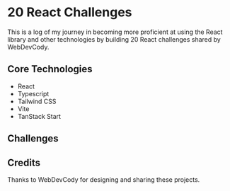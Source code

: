 # 20 React Challenges

This is a log of my journey in becoming more proficient at using the React library and other technologies by building 20 React challenges shared by WebDevCody.

## Core Technologies

- React
- Typescript
- Tailwind CSS
- Vite
- TanStack Start

## Challenges

## Credits
Thanks to WebDevCody for designing and sharing these projects.